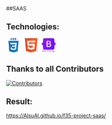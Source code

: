 
##SAAS


## Technologies:
<div>
  <img src="https://github.com/devicons/devicon/blob/master/icons/css3/css3-plain-wordmark.svg"  title="CSS3" alt="CSS" width="40" height="40"/>&nbsp;
  <img src="https://github.com/devicons/devicon/blob/master/icons/html5/html5-original.svg" title="HTML5" alt="HTML" width="40" height="40"/>&nbsp;
  <img src="https://github.com/devicons/devicon/blob/master/icons/bootstrap/bootstrap-original-wordmark.svg" title="Bootstrap" alt="Bootstrap" width="40" height="40"/>&nbsp;
</div>

## Thanks to all Contributors
[![Contributors](https://contrib.rocks/image?repo=AlsuAl/f35-project-saas)](https://github.com/AlsuAl/f35-project-saas/graphs/contributors)

## Result:
https://AlsuAl.github.io/f35-project-saas/
